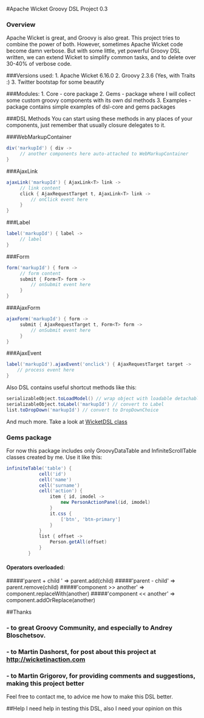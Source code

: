 #Apache Wicket Groovy DSL Project 0.3

### Overview
Apache Wicket is great, and Groovy is also great. This project tries to combine the power of both. However, sometimes Apache Wicket code become damn verbose.
But with some little, yet powerful Groovy DSL written, we can extend Wicket to simplify common tasks, and to delete over 30-40% of verbose code.

###Versions used:
    1. Apache Wicket 6.16.0
    2. Groovy 2.3.6 (Yes, with Traits :)
    3. Twitter bootstap for some beautify

###Modules:
    1. Core - core package
    2. Gems - package where I will collect some custom groovy components with its own dsl methods
    3. Examples - package contains simple examples of dsl-core and gems packages

###DSL Methods
You can start using these methods in any places of your components, just remember that usually closure delegates to it.

###WebMarkupContainer
```groovy
div('markupId') { div ->
     // another components here auto-attached to WebMarkupContainer
}
```
###AjaxLink
```groovy
ajaxLink('markupId') { AjaxLink<T> link ->
     // link content
     click { AjaxRequestTarget t, AjaxLink<T> link ->
         // onClick event here
     }
}
```
###Label
```groovy
label('markupId') { label ->
     // label
}
```
###Form
```groovy
form('markupId') { form ->
     // form content
     submit { Form<T> form ->
         // onSubmit event here
     }
}
```
###AjaxForm
```groovy
ajaxForm('markupId') { form ->
     submit { AjaxRequestTarget t, Form<T> form ->
         // onSubmit event here
     }
}
```
###AjaxEvent
```groovy
label('markupId').ajaxEvent('onclick') { AjaxRequestTarget target ->
    // process event here
}
```
Also DSL contains useful shortcut methods like this:

```groovy
serializableObject.toLoadModel() // wrap object with loadable detachable model
serializableObject.toLabel('markupId') // convert to Label
list.toDropDown('markupId') // convert to DropDownChoice
```
And much more. Take a look at [WicketDSL class](core/src/main/groovy/wicket/groovy/WicketDSL.groovy)

### Gems package
For now this package includes only GroovyDataTable and InfiniteScrollTable classes created by me.
Use it like this:
```groovy
infiniteTable('table') {
            cell('id')
            cell('name')
            cell('surname')
            cell('action') {
                item { id, imodel ->
                    new PersonActionPanel(id, imodel)
                }
                it.css {
                    ['btn', 'btn-primary']
                }
            }
            list { offset ->
                Person.getAll(offset)
            }
        }
```

#### Operators overloaded:
#####'parent + child ' => parent.add(child)
#####'parent - child' => parent.remove(child)
#####'component >> another' => component.replaceWith(another)
#####'component << another' => component.addOrReplace(another)

##Thanks

### - to great Groovy Community, and especially to Andrey Bloschetsov.
### - to Martin Dashorst, for post about this project at http://wicketinaction.com
### - to Martin Grigorov, for providing comments and suggestions, making this project better

Feel free to contact me, to advice me how to make this DSL better.

##Help
I need help in testing this DSL, also I need your opinion on this